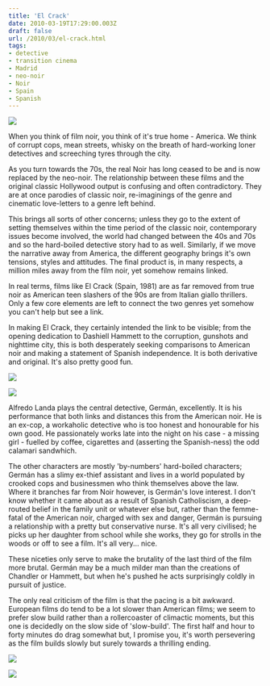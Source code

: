 ```yaml
---
title: 'El Crack'
date: 2010-03-19T17:29:00.003Z
draft: false
url: /2010/03/el-crack.html
tags: 
- detective
- transition cinema
- Madrid
- neo-noir
- Noir
- Spain
- Spanish
---
```


[![](https://blogger.googleusercontent.com/img/b/R29vZ2xl/AVvXsEjaUxvcuR6AM-nThEjP8juo-5fKHY169hG3SbKFzMTYJthyDEtv3wn13NEXtF8te7L1okC_D3RCEfSRpDRjsVCT82KoAC-vqUIuhpnXOLOc8TpKe_vYibiXW3_mr7-RD0e3QCRnb_qD3L0/s800/elcrackcarteljl3.jpg)](http://picasaweb.google.com/lh/photo/EljVjDMeyHs3_dOO_H23kg?authkey=Gv1sRgCLOUlsuAhc7uIA&feat=embedwebsite)  
  
When you think of film noir, you think of it's true home - America. We think of corrupt cops, mean streets, whisky on the breath of hard-working loner detectives and screeching tyres through the city.  
  
As you turn towards the 70s, the real Noir has long ceased to be and is now replaced by the neo-noir. The relationship between these films and the original classic Hollywood output is confusing and often contradictory. They are at once parodies of classic noir, re-imaginings of the genre and cinematic love-letters to a genre left behind.  
  
This brings all sorts of other concerns; unless they go to the extent of setting themselves within the time period of the classic noir, contemporary issues become involved, the world had changed between the 40s and 70s and so the hard-boiled detective story had to as well. Similarly, if we move the narrative away from America, the different geography brings it's own tensions, styles and attitudes. The final product is, in many respects, a million miles away from the film noir, yet somehow remains linked.  
  
In real terms, films like El Crack (Spain, 1981) are as far removed from true noir as American teen slashers of the 90s are from Italian giallo thrillers. Only a few core elements are left to connect the two genres yet somehow you can't help but see a link.  
  
In making El Crack, they certainly intended the link to be visible; from the opening dedication to Dashiell Hammett to the corruption, gunshots and nighttime city, this is both desperately seeking comparisons to American noir and making a statement of Spanish independence. It is both derivative and original. It's also pretty good fun.  
  
[![](https://blogger.googleusercontent.com/img/b/R29vZ2xl/AVvXsEhCRNA_XfJzJo3h-G-nHCYB25CGA5TlEN1mTfYs0UYlPYVVVU9ltSK5J9_1VJcQCm9yZF5TfvEJJVwM5OaByv6Ws6EdoHW9MvY-dBDgu6UtQ58To-SLUXtfTFLSFpCPyw609O59m72NB6c/s400/elcrack%2001.jpg)](http://picasaweb.google.com/lh/photo/Lz9Ij4H6cGU3cCP9UxcrsA?authkey=Gv1sRgCLOUlsuAhc7uIA&feat=embedwebsite)  
  
[![](https://blogger.googleusercontent.com/img/b/R29vZ2xl/AVvXsEglg2fZBfoTw2dGQy1pLtJNpflG3MH2qzqyWCxPL2_3jV3K1lgZ_VpvuRh60Z5nxKB_HAkTnZY-x3L5tmATg4tv3xN6uP0aDfpiVOMCaAfXJr-CjrVm1W5g0N-20I7hozfLASqOqDoT7Ps/s400/elcrack%2002.jpg)](http://picasaweb.google.com/lh/photo/t6D1HlwuiHis8V2HXrwnrA?authkey=Gv1sRgCLOUlsuAhc7uIA&feat=embedwebsite)  
  
Alfredo Landa plays the central detective, Germán, excellently. It is his performance that both links and distances this from the American noir. He is an ex-cop, a workaholic detective who is too honest and honourable for his own good. He passionately works late into the night on his case - a missing girl - fuelled by coffee, cigarettes and (asserting the Spanish-ness) the odd calamari sandwhich.  
  
The other characters are mostly 'by-numbers' hard-boiled characters; Germán has a slimy ex-thief assistant and lives in a world populated by crooked cops and businessmen who think themselves above the law. Where it branches far from Noir however, is Germán's love interest. I don't know whether it came about as a result of Spanish Catholiscism, a deep-routed belief in the family unit or whatever else but, rather than the femme-fatal of the American noir, charged with sex and danger, Germán is pursuing a relationship with a pretty but conservative nurse. It's all very civilised; he picks up her daughter from school while she works, they go for strolls in the woods or off to see a film. It's all very... nice.  
  
These niceties only serve to make the brutality of the last third of the film more brutal. Germán may be a much milder man than the creations of Chandler or Hammett, but when he's pushed he acts surprisingly coldly in pursuit of justice.  
  
The only real criticism of the film is that the pacing is a bit awkward. European films do tend to be a lot slower than American films; we seem to prefer slow build rather than a rollercoaster of climactic moments, but this one is decidedly on the slow side of 'slow-build'. The first half and hour to forty minutes do drag somewhat but, I promise you, it's worth persevering as the film builds slowly but surely towards a thrilling ending.  
  
[![](https://blogger.googleusercontent.com/img/b/R29vZ2xl/AVvXsEjrhE_hUTivouX_Nfx2MVaKDaC7HXbPFQBqoDOaQ33h_IoC1G8_7CnHQONn-7EYH29BByW5y_VPwuIIYR74-F-NHnBc5J7fhqlm0ql-S_nT52bbzORHFD0uUbJXwqfnXPiu3X1-8G8TJIM/s400/elcrack%2003.jpg)](http://picasaweb.google.com/lh/photo/HSCruXoBsCSdEKJ-nOoyvg?authkey=Gv1sRgCLOUlsuAhc7uIA&feat=embedwebsite)  
  
[![](https://blogger.googleusercontent.com/img/b/R29vZ2xl/AVvXsEi0Z2OU2GIivM0u_hI7dIguCIkkVBhTyHnVxtwhi-y2ugTuI_LY57s9gwKRDNmP-F297QJjoos9PlltY7iSqnm05pnlKrTpXhIMGU4_S0TWrd19-UPRfixSbnetJBHn7_mTWmJcQB7UBlQ/s400/elcrack%2004.jpg)](http://picasaweb.google.com/lh/photo/SWgzUVK_RXE0G1jdqM2j4w?authkey=Gv1sRgCLOUlsuAhc7uIA&feat=embedwebsite)
